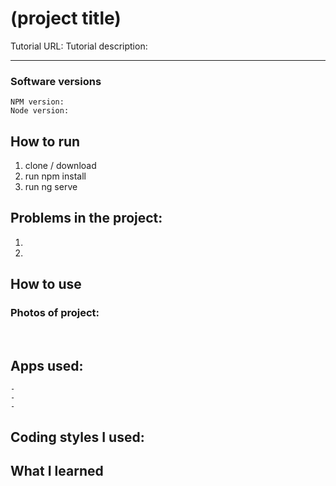 # (project title)

Tutorial URL: 
Tutorial description: 

___________

### Software versions
	NPM version: 
	Node version: 

## How to run 
1. clone / download
2. run npm install 
3. run ng serve


## Problems in the project:
1.
2.

## How to use

### Photos of project:
![]()
![]()

## Apps used:
	- 
    - 
    -
## Coding styles I used:

## What I learned